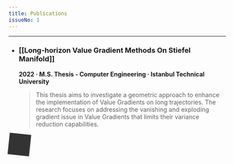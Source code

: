 ```yaml
---
title: Publications
issueNo: 1
---
```


- - -

<!-- # Publications -->

- ### [[Long-horizon Value Gradient Methods On Stiefel Manifold]]
    **2022 · M.S. Thesis - Computer Engineering · Istanbul Technical University**
    > This thesis aims to investigate a geometric approach to enhance the implementation of Value Gradients on long trajectories. The research focuses on addressing the vanishing and exploding gradient issue in Value Gradients that limits their variance reduction capabilities.

<html lang="en">
<head>
    <meta charset="UTF-8">
    <meta name="viewport" content="width=device-width, initial-scale=1.0">
    <title>Loading Animation</title>
    <style>
        .loader {
            width: 50px;
            height: 50px;
            background-color: #333;
            animation: rotate 2s linear infinite;
        }
        @keyframes rotate {
            from {
                transform: rotate(0deg);
            }
            to {
                transform: rotate(360deg);
            }
        }
    </style>
</head>
<body>
    <div class="loader"></div>
</body>
</html>